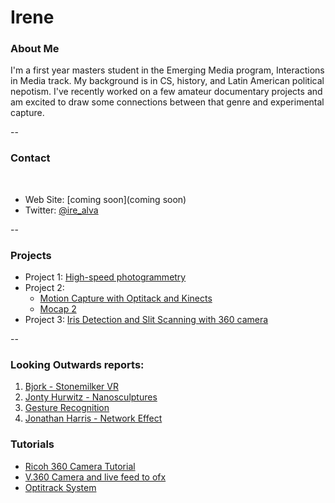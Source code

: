 # Irene

### About Me

I'm a first year masters student in the Emerging Media program, Interactions in Media track. My background is in CS, history, and Latin American political nepotism. I've recently worked on a few amateur documentary projects and am excited to draw some connections between that genre and experimental capture.  

--
### Contact
 
* Web Site: [coming soon](coming soon)
* Twitter: [@ire_alva](https://twitter.com/ire_alva)

-- 
### Projects

* Project 1: [High-speed photogrammetry](project-1/project1.md)
* Project 2: 
	* [Motion Capture with Optitack and Kinects](https://github.com/golanlevin/ExperimentalCapture/blob/master/students/michelle/project2.md)
	* [Mocap 2](https://github.com/golanlevin/ExperimentalCapture/blob/master/students/charlotte/project2.md)
* Project 3: [Iris Detection and Slit Scanning with 360 camera](project3.md)

--
### Looking Outwards reports: 

1. [Bjork - Stonemilker VR](looking-forward-reports/1.bjork-stonemilker.md)
2. [Jonty Hurwitz - Nanosculptures](looking-forward-reports/2.nanosculptures.md)
3. [Gesture Recognition](looking-forward-reports/3.gesture-recognition.md)
4. [Jonathan Harris - Network Effect](looking-forward-reports/4.network-effect.md)

### Tutorials

* [Ricoh 360 Camera Tutorial](tutorial-ricoh/tutorial-ricoh.md)
* [V.360 Camera and live feed to ofx](tutorial-v360/tutorial-v360.md)
* [Optitrack System](tutorial-optitrack/tutorial-optitrack.md)